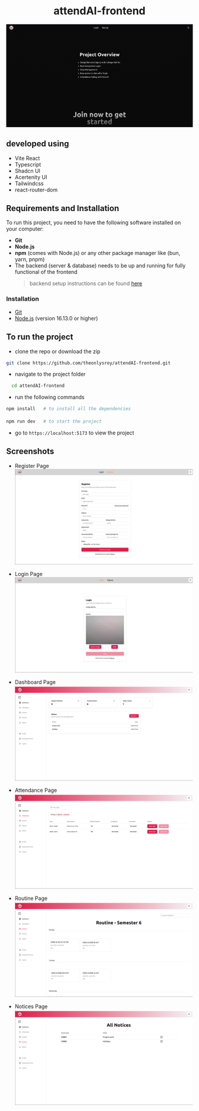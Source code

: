 <h1 align="center">attendAI-frontend</h1>
<img src="./project_images/home.png" alt="homepage">

## developed using

- Vite React
- Typescript
- Shadcn UI
- Acertenity UI
- Tailwindcss
- react-router-dom

## Requirements and Installation

To run this project, you need to have the following software installed on your computer:

- **Git**
- **Node.js**
- **npm** (comes with Node.js) or any other package manager like (bun, yarn, pnpm)
- The backend (server & database) needs to be up and running for fully functional of the frontend
  > backend setup instructions can be found [here](https://github.com/theonlysroy/attendAI-backend)

### Installation

- [Git](https://git-scm.com/downloads)
- [Node.js](https://nodejs.org/en/download/) (version 16.13.0 or higher)

## To run the project

- clone the repo or download the zip

```bash
git clone https://github.com/theonlysroy/attendAI-frontend.git
```

- navigate to the project folder

```bash
  cd attendAI-frontend
```

- run the following commands

```bash
npm install   # to install all the dependencies

npm run dev   # to start the project
```

- go to `https://localhost:5173` to view the project

## Screenshots
- Register Page
![Register](./project_images/Picture1.png "Register page")  

- Login Page
![Login](./project_images/Picture2.png "Login page")  

- Dashboard Page
![Dashboard](./project_images/Picture3.png "Dashboard page")  

- Attendance Page
![Attendance](./project_images/Picture4.png "Attendance page")  

- Routine Page
![Routine](./project_images/Picture5.png "Routine page")  

- Notices Page
![Notices](./project_images/Picture6.png "Notices page")